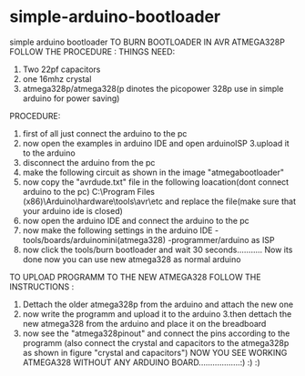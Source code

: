 # simple-arduino-bootloader
simple arduino bootloader
TO BURN BOOTLOADER IN AVR ATMEGA328P FOLLOW THE PROCEDURE :
THINGS NEED:
1. Two 22pf capacitors
2. one 16mhz crystal
3. atmega328p/atmega328(p dinotes the picopower 328p use in simple arduino for power saving)

PROCEDURE:
1. first of all just connect the arduino to the pc 
2. now open the examples in arduino IDE and open arduinoISP
3.upload it to the arduino
4. disconnect the arduino from the pc
5. make the following circuit as shown in the image "atmegabootloader"
6. now copy the "avrdude.txt" file in the following loacation(dont connect arduino to the pc)
   C:\Program Files (x86)\Arduino\hardware\tools\avr\etc
   and replace the file(make sure that your arduino ide is closed)
7. now open the arduino IDE and connect the arduino to the pc
8. now make the following settings in the arduino IDE
    -tools/boards/arduinomini(atmega328)
    -programmer/arduino as ISP
9. now click the tools/burn bootloader
   and wait 30 seconds...........
Now its done now you can use new atmega328 as normal arduino

TO UPLOAD PROGRAMM TO THE NEW ATMEGA328  FOLLOW THE INSTRUCTIONS :
1. Dettach the older atmega328p from the arduino and attach the new one
2. now write the programm and upload it to the arduino
3.then dettach the new atmega328 from the arduino and place it on the breadboard
4. now see the "atmega328pinout" and connect the pins according to the programm (also connect the crystal and capacitors to the atmega328p
   as shown in figure "crystal and capacitors")
NOW YOU SEE WORKING ATMEGA328 WITHOUT ANY ARDUINO BOARD..................:) :) :)
